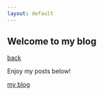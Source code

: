 ```yaml
---
layout: default
---
```


## Welcome to my blog
[back](./)

Enjoy my posts below!

[my blog](./blogposts/post1.html)




